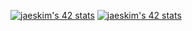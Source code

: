 [![jaeskim's 42 stats](https://badge42.herokuapp.com/api/stats/hsabir?cursus=C%20Piscine?privacyEmail=true)](https://github.com/JaeSeoKim/badge42)
[![jaeskim's 42 stats](https://badge42.herokuapp.com/api/stats/hsabir?privacyEmail=true)](https://github.com/JaeSeoKim/badge42)
